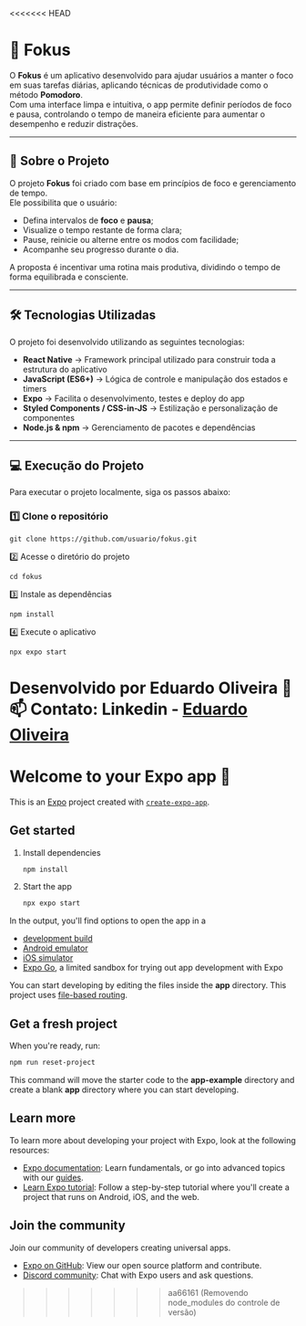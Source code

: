 <<<<<<< HEAD
# 🧠 Fokus

O **Fokus** é um aplicativo desenvolvido para ajudar usuários a manter o foco em suas tarefas diárias, aplicando técnicas de produtividade como o método **Pomodoro**.  
Com uma interface limpa e intuitiva, o app permite definir períodos de foco e pausa, controlando o tempo de maneira eficiente para aumentar o desempenho e reduzir distrações.

---

## 🚀 Sobre o Projeto

O projeto **Fokus** foi criado com base em princípios de foco e gerenciamento de tempo.  
Ele possibilita que o usuário:

- Defina intervalos de **foco** e **pausa**;
- Visualize o tempo restante de forma clara;
- Pause, reinicie ou alterne entre os modos com facilidade;
- Acompanhe seu progresso durante o dia.

A proposta é incentivar uma rotina mais produtiva, dividindo o tempo de forma equilibrada e consciente.

---

## 🛠️ Tecnologias Utilizadas

O projeto foi desenvolvido utilizando as seguintes tecnologias:

- **React Native** → Framework principal utilizado para construir toda a estrutura do aplicativo  
- **JavaScript (ES6+)** → Lógica de controle e manipulação dos estados e timers  
- **Expo** → Facilita o desenvolvimento, testes e deploy do app  
- **Styled Components / CSS-in-JS** → Estilização e personalização de componentes  
- **Node.js & npm** → Gerenciamento de pacotes e dependências  

---

## 💻 Execução do Projeto

Para executar o projeto localmente, siga os passos abaixo:

### 1️⃣ Clone o repositório
```
git clone https://github.com/usuario/fokus.git
```
2️⃣ Acesse o diretório do projeto
```
cd fokus
```

3️⃣ Instale as dependências
```
npm install
```

4️⃣ Execute o aplicativo
```
npx expo start
```

Desenvolvido por Eduardo Oliveira 🧠
📫 Contato: Linkedin - [Eduardo Oliveira](https://www.linkedin.com/in/eduardo-oliveira-b7429417a/)
=======
# Welcome to your Expo app 👋

This is an [Expo](https://expo.dev) project created with [`create-expo-app`](https://www.npmjs.com/package/create-expo-app).

## Get started

1. Install dependencies

   ```bash
   npm install
   ```

2. Start the app

   ```bash
   npx expo start
   ```

In the output, you'll find options to open the app in a

- [development build](https://docs.expo.dev/develop/development-builds/introduction/)
- [Android emulator](https://docs.expo.dev/workflow/android-studio-emulator/)
- [iOS simulator](https://docs.expo.dev/workflow/ios-simulator/)
- [Expo Go](https://expo.dev/go), a limited sandbox for trying out app development with Expo

You can start developing by editing the files inside the **app** directory. This project uses [file-based routing](https://docs.expo.dev/router/introduction).

## Get a fresh project

When you're ready, run:

```bash
npm run reset-project
```

This command will move the starter code to the **app-example** directory and create a blank **app** directory where you can start developing.

## Learn more

To learn more about developing your project with Expo, look at the following resources:

- [Expo documentation](https://docs.expo.dev/): Learn fundamentals, or go into advanced topics with our [guides](https://docs.expo.dev/guides).
- [Learn Expo tutorial](https://docs.expo.dev/tutorial/introduction/): Follow a step-by-step tutorial where you'll create a project that runs on Android, iOS, and the web.

## Join the community

Join our community of developers creating universal apps.

- [Expo on GitHub](https://github.com/expo/expo): View our open source platform and contribute.
- [Discord community](https://chat.expo.dev): Chat with Expo users and ask questions.
>>>>>>> aa66161 (Removendo node_modules do controle de versão)
